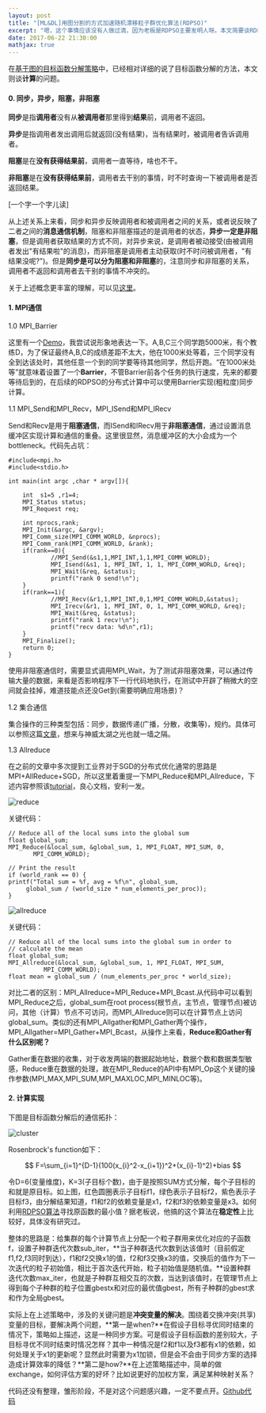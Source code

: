 ```yaml
---
layout: post
title: "[ML&DL]用图分割的方式加速随机漂移粒子群优化算法(RDPSO)"
excerpt: "嗯，这个事情应该没有人做过滴，因为老板是RDPSO主要发明人呀。本文简要谈RDPSO的加速计算，主要涉及MPI的通信函数梳理和一些基本且重要的概念。"
date: 2017-06-22 21:30:00
mathjax: true
---
```

<script type="text/javascript" src="http://cdn.mathjax.org/mathjax/latest/MathJax.js?config=default"></script>

在[基于图的目标函数分解策略](https://zhpmatrix.github.io/2017/06/14/graph-partitioning/)中，已经相对详细的说了目标函数分解的方法，本文则谈**计算**的问题。

#### 0. 同步，异步，阻塞，非阻塞

**同步**是指**调用者**没有从**被调用者**那里得到**结果**前，调用者不返回。

**异步**是指调用者发出调用后就返回(没有结果)，当有结果时，被调用者告诉调用者。

**阻塞**是在**没有获得结果前**，调用者一直等待，啥也不干。

**非阻塞**是在**没有获得结果前**，调用者去干别的事情，时不时查询一下被调用者是否返回结果。

[一个字一个字儿读]

从上述关系上来看，同步和异步反映调用者和被调用者之间的关系，或者说反映了二者之间的**消息通信机制**，阻塞和非阻塞描述的是调用者的状态，**异步一定是非阻塞**，但是调用者获取结果的方式不同，对异步来说，是调用者被动接受(由被调用者发出"有结果啦"的消息)，而非阻塞是调用者主动获取(时不时问被调用者，"有结果没呢?")。但是**同步是可以分为阻塞和非阻塞**的，注意同步和非阻塞的关系，调用者不返回和调用者去干别的事情不冲突的。

关于上述概念更丰富的理解，可以见[这里](https://www.zhihu.com/question/19732473)。


#### 1. MPI通信


1.0 MPI_Barrier

这里有一个[Demo](http://blog.csdn.net/u014247371/article/details/26958469)，我尝试说形象地表达一下。A,B,C三个同学跑5000米，有个教练D，为了保证最终A,B,C的成绩差距不太大，他在1000米处等着，三个同学没有全到达该处时，其他任意一个到的同学要等待其他同学，然后开跑。“在1000米处等”就意味着设置了一个**Barrier**，不管Barrier前各个任务的执行速度，先来的都要等待后到的，在后续的RDPSO的分布式计算中可以使用Barrier实现(粗粒度)同步计算。

1.1 MPI_Send和MPI_Recv，MPI_ISend和MPI_IRecv

Send和Recv是用于**阻塞通信**，而ISend和IRecv用于**非阻塞通信**，通过设置消息缓冲区实现计算和通信的重叠。这里很显然，消息缓冲区的大小会成为一个bottleneck。代码先占坑：

    #include<mpi.h>  
    #include<stdio.h>  

    int main(int argc ,char * argv[]){  
    
        int  s1=5 ,r1=4;  
        MPI_Status status;  
        MPI_Request req;  
  
        int nprocs,rank;  
        MPI_Init(&argc, &argv);  
        MPI_Comm_size(MPI_COMM_WORLD, &nprocs);  
        MPI_Comm_rank(MPI_COMM_WORLD, &rank);  
        if(rank==0){  
                //MPI_Send(&s1,1,MPI_INT,1,1,MPI_COMM_WORLD);  
                MPI_Isend(&s1, 1, MPI_INT, 1, 1, MPI_COMM_WORLD, &req);  
                MPI_Wait(&req, &status);
                printf("rank 0 send!\n");   
        }  
        if(rank==1){  
                //MPI_Recv(&r1,1,MPI_INT,0,1,MPI_COMM_WORLD,&status);  
                MPI_Irecv(&r1, 1, MPI_INT, 0, 1, MPI_COMM_WORLD, &req);
                MPI_Wait(&req, &status);  
                printf("rank 1 recv!\n"); 
                printf("recv data: %d\n",r1);
        }
        MPI_Finalize();  
        return 0;  
    }

使用非阻塞通信时，需要显式调用MPI_Wait，为了测试非阻塞效果，可以通过传输大量的数据，来看是否影响程序下一行代码地执行，在测试中开辟了稍微大的空间就会挂掉，难道技能点还没Get到(需要明确应用场景)？



1.2 集合通信

集合操作的三种类型包括：同步，数据传递(广播，分散，收集等)，规约。具体可以参照这篇[文章](http://blog.csdn.net/miaohongyu1/article/details/21093913)，想来与神威太湖之光也就一墙之隔。

1.3 Allreduce

在之前的文章中多次提到工业界对于SGD的分布式优化通常的思路是MPI+AllReduce+SGD，所以这里着重提一下MPI_Reduce和MPI_Allreduce，下述内容参照该[tutorial](http://mpitutorial.com/tutorials/mpi-reduce-and-allreduce/)，良心文档，安利一发。

![reduce](http://mpitutorial.com/tutorials/mpi-reduce-and-allreduce/mpi_reduce_2.png)

关键代码：

    // Reduce all of the local sums into the global sum
    float global_sum;
    MPI_Reduce(&local_sum, &global_sum, 1, MPI_FLOAT, MPI_SUM, 0,
           MPI_COMM_WORLD);

    // Print the result
    if (world_rank == 0) {
    printf("Total sum = %f, avg = %f\n", global_sum,
         global_sum / (world_size * num_elements_per_proc));
    }

![allreduce](http://mpitutorial.com/tutorials/mpi-reduce-and-allreduce/mpi_allreduce_1.png)

关键代码：

    // Reduce all of the local sums into the global sum in order to
    // calculate the mean
    float global_sum;
    MPI_Allreduce(&local_sum, &global_sum, 1, MPI_FLOAT, MPI_SUM,
              MPI_COMM_WORLD);
    float mean = global_sum / (num_elements_per_proc * world_size);

对比二者的区别：MPI_Allreduce=MPI_Reduce+MPI_Bcast.从代码中可以看到MPI_Reduce之后，global_sum在root process(根节点，主节点，管理节点)被访问，其他（计算）节点不可访问，而MPI_Allreduce则可以在计算节点上访问global_sum。类似的还有MPI_Allgather和MPI_Gather两个操作，MPI_Allgather=MPI_Gather+MPI_Bcast，从操作上来看，**Reduce和Gather有什么区别呢？**

Gather重在数据的收集，对于收发两端的数据起始地址，数据个数和数据类型敏感，Reduce重在数据的处理，故在MPI_Reduce的API中有MPI_Op这个关键的操作参数(MPI_MAX,MPI_SUM,MPI_MAXLOC,MPI_MINLOC等)。

#### 2. 计算实现

下图是目标函数分解后的通信拓扑：

![cluster](http://wx3.sinaimg.cn/mw690/aba7d18bgy1fgu9z90slnj20e00d8gml.jpg)

Rosenbrock's function如下：

$$
   F=\sum_{i=1}^{D-1}(100(x_{i}^2-x_{i+1})^2+(x_{i}-1)^2)+bias
$$

令D=6(变量维度)，K=3(子目标个数)，由于是按照SUM方式分解，每个子目标的和就是原目标。如上图，红色圆圈表示子目标f1，绿色表示子目标f2，紫色表示子目标f3，由分解结果知道，f1和f2的依赖变量是x1，f2和f3的依赖变量是x3。如何利用[RDPSO算法](https://bmcbioinformatics.biomedcentral.com/articles/10.1186/1471-2105-15-S6-S1)寻找原函数的最小值？据老板说，他搞的这个算法在**稳定性**上比较好，具体没有研究过。

整体的思路是：给集群的每个计算节点上分配一个粒子群用来优化对应的子函数f，设置子种群迭代次数sub_iter，**当子种群迭代次数到达该值时（目前假定f1,f2,f3同时到达），f1和f2交换x1的值，f2和f3交换x3的值，交换后的值作为下一次迭代的粒子初始值，相比于首次迭代开始，粒子初始值是随机值。**设置种群迭代次数max_iter，也就是子种群互相交互的次数，当达到该值时，在管理节点上得到每个子种群的粒子位置gbestx和对应的最优值gbest，所有子种群的gbest求和作为全局gbest。

实际上在上述策略中，涉及的关键问题是**冲突变量的解决**。围绕着交换冲突(共享)变量的目标，要解决两个问题，**第一是when?**在假设子目标寻优同时结束的情况下，策略如上描述，这是一种同步方案。可是假设子目标函数的差别较大，子目标寻优不同时结束时情况怎样？其中一种情况是f2和f1以及f3都有x1的依赖，如何处理关于x1的更新呢？显然此时需要为x1加锁，但是会不会由于同步方案的选择造成计算效率的降低？**第二是how?**在上述策略描述中，简单的做exchange，如何评估方案的好坏？比如说更好的加权方案，满足某种映射关系？

代码还没有整理，雏形阶段，不是对这个问题感兴趣，一定不要点开。[Github代码](https://github.com/zhpmatrix/metis)





















